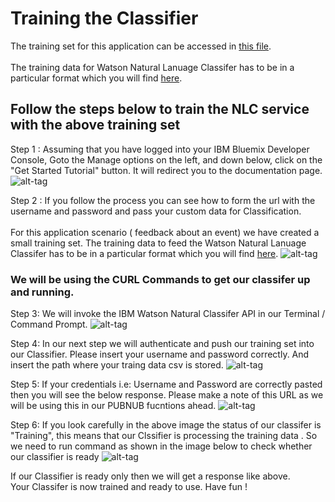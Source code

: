 # Training the Classifier
 
 The training set for this application can be accessed in [this file](trainingData/train.csv).
 <br>
  <br>
The training data for Watson Natural Lanuage Classifer has to be in a particular format which you will find [here](https://console.bluemix.net/docs/services/natural-language-classifier/using-your-data.html#using-your-own-data). 


 
## Follow the steps below to train the NLC service with the above training set
  
Step 1 : Assuming that you have logged into your IBM Bluemix Developer Console, Goto the Manage options on the left, 
         and down below, click on the "Get Started Tutorial" button. It will redirect you to the documentation page.      
        ![alt-tag](https://github.com/shyampurk/eventFeedbackClassifier/blob/master/screenshots/trainingClassifier/watsonAPIstep4.png)

Step 2 : If you follow the process you can see how to form the url with the<br>
        username and password and pass your custom data for Classification. 
  <br>
  <br>
For this application scenario ( feedback about an event) we have created a small training set. The training data to feed the Watson Natural Lanuage Classifer has to be in a particular format which you will find [here](https://console.bluemix.net/docs/services/natural-language-classifier/using-your-data.html#using-your-own-data). 
 ![alt-tag](https://github.com/shyampurk/eventFeedbackClassifier/blob/master/screenshots/trainingClassifier/watsonAPIstep4A.png)
        
### We will be using the CURL Commands to get our classifer up and running.
        
Step 3: We will invoke the IBM Watson Natural Classifer API in our Terminal / Command Prompt.   ![alt-tag](https://github.com/shyampurk/eventFeedbackClassifier/blob/master/screenshots/trainingClassifier/watsonAPIstep9.png)

Step 4: In our next step we will authenticate and push our training set into our Classifier. Please insert your username and password correctly. And insert the path where your traing data csv is stored.  ![alt-tag](https://github.com/shyampurk/eventFeedbackClassifier/blob/master/screenshots/trainingClassifier/watsonAPIstep10.png)

Step 5: If your credentials i.e: Username and Password are correctly pasted then you will see the below response. Please make a note of this URL as we will be using this in our PUBNUB fucntions ahead.  ![alt-tag](https://github.com/shyampurk/eventFeedbackClassifier/blob/master/screenshots/trainingClassifier/watsonAPIstep11.png)

Step 6: If you look carefully in the above image the status of our classifer is "Training", this means that our Clssifier is processing the training data . So we need to run command as shown in the image below to check whether our classifier is ready  ![alt-tag](https://github.com/shyampurk/eventFeedbackClassifier/blob/master/screenshots/trainingClassifier/watsonAPIstep12.png)

If our Classifier is ready only then we will get a response like above. 
<br>
Your Classifer is now trained and ready to use. Have fun !
